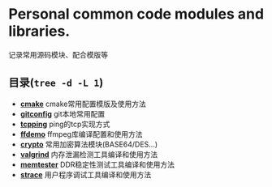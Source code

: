 
# Personal common code modules and libraries.
记录常用源码模块、配合模版等

## 目录(`tree -d -L 1`)
* **[cmake](./gitconfig)** cmake常用配置模版及使用方法  
* **[gitconfig](./gitconfig)** git本地常用配置  
* **[tcpping](./tcpping)** ping的tcp实现方式  
* **[ffdemo](./ffdemo)** ffmpeg库编译配置和使用方法
* **[crypto](./crypto)** 常用加密算法模块(BASE64/DES...)  
* **[valgrind](./valgrind)** 内存泄漏检测工具编译和使用方法  
* **[memtester](./memtester)** DDR稳定性测试工具编译和使用方法  
* **[strace](./strace)** 用户程序调试工具编译和使用方法  

